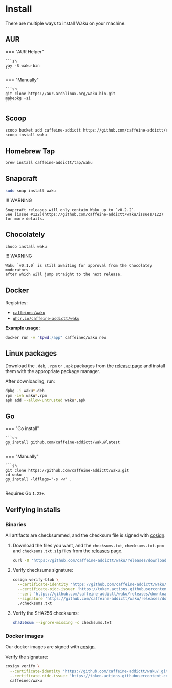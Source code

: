 # Install

There are multiple ways to install Waku on your machine.

## AUR

=== "AUR Helper"

    ```sh
    yay -S waku-bin
    ```

=== "Manually"

    ```sh
    git clone https://aur.archlinux.org/waku-bin.git
    makepkg -si
    ```

## Scoop

```sh
scoop bucket add caffeine-addictt https://github.com/caffeine-addictt/scoop-bucket.git
scoop install waku
```

## Homebrew Tap

```sh
brew install caffeine-addictt/tap/waku
```

## Snapcraft

```sh
sudo snap install waku
```

!!! WARNING

    Snapcraft releases will only contain Waku up to `v0.2.2`.
    See [issue #122](https://github.com/caffeine-addictt/waku/issues/122)
    for more details.

## Chocolately

```sh
choco install waku
```

!!! WARNING

    Waku `v0.1.0` is still awaiting for approval from the Chocolatey moderators
    after which will jump straight to the next release.

## Docker

Registries:

- [`caffeinec/waku`](https://hub.docker.com/r/caffeinec/waku)
- [`ghcr.io/caffeine-addictt/waku`](https://github.com/caffeine-addictt/waku/pkgs/container/waku)

**Example usage:**

```sh
docker run -v "$pwd:/app" caffeinec/waku new
```

## Linux packages

Download the `.deb`, `.rpm` or `.apk` packages from the
[release page][releases] and install them with the
appropriate package manager.

After downloading, run:

```sh
dpkg -i waku*.deb
rpm -ivh waku*.rpm
apk add --allow-untrusted waku*.apk
```

## Go

=== "Go install"

    ```sh
    go install github.com/caffeine-addictt/waku@latest
    ```

=== "Manually"

    ```sh
    git clone https://github.com/caffeine-addictt/waku.git
    cd waku
    go install -ldflags="-s -w" .
    ```

Requires Go `1.23+`.

## Verifying installs

### Binaries

All artifacts are checksummed, and the checksum file is signed with [cosign][].

1. Download the files you want, and the `checksums.txt`, `checksums.txt.pem`
and `checksums.txt.sig` files from the [releases][] page.

    ```sh
    curl -O 'https://github.com/caffeine-addictt/waku/releases/download/v0.3.1/checksums.txt'
    ```

1. Verify checksums signature:

    ```bash
    cosign verify-blob \
      --certificate-identity 'https://github.com/caffeine-addictt/waku/.github/workflows/release.yml@refs/tags/v0.3.1' \
      --certificate-oidc-issuer 'https://token.actions.githubusercontent.com' \
      --cert 'https://github.com/caffeine-addictt/waku/releases/download/v0.3.1/checksums.txt.pem' \
      --signature 'https://github.com/caffeine-addictt/waku/releases/download/v0.3.1/checksums.txt.sig' \
      ./checksums.txt
    ```

1. Verify the SHA256 checksums:

    ```bash
    sha256sum --ignore-missing -c checksums.txt
    ```

### Docker images

Our docker images are signed with [cosign][].

Verify the signature:

```sh
cosign verify \
  --certificate-identity 'https://github.com/caffeine-addictt/waku/.github/workflows/release.yml@refs/tags/v0.3.1' \
  --certificate-oidc-issuer 'https://token.actions.githubusercontent.com' \
  caffeinec/waku
```

[cosign]: https://github.com/sigstore/cosign
[releases]: https://github.com/caffeine-addictt/waku/releases
